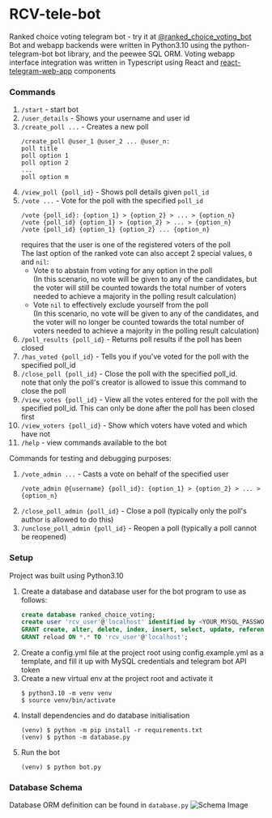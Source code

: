 # RCV-tele-bot
Ranked choice voting telegram bot - try it at [@ranked_choice_voting_bot](https://t.me/ranked_choice_voting_bot)   
Bot and webapp backends were written in Python3.10 using the python-telegram-bot bot library, and the peewee SQL ORM. Voting webapp interface integration was written in Typescript using React and [react-telegram-web-app](https://github.com/vkruglikov/react-telegram-web-app) components

### Commands
1) `/start` - start bot
2) `/user_details` - Shows your username and user id
3) `/create_poll ...` - Creates a new poll
   ```
   /create_poll @user_1 @user_2 ... @user_n:  
   poll title  
   poll option 1  
   poll option 2
   ...
   poll option m
   ```
4) `/view_poll {poll_id}` - Shows poll details given `poll_id`
5) `/vote ...` - Vote for the poll with the specified `poll_id`
   ```
   /vote {poll_id}: {option_1} > {option_2} > ... > {option_n} 
   /vote {poll_id} {option_1} > {option_2} > ... > {option_n} 
   /vote {poll_id} {option_1} {option_2} ... {option_n}
   ```
   requires that the user is one of the registered 
   voters of the poll  
   The last option of the ranked vote can also accept 2 special values, `0` and `nil`:
   - Vote `0` to abstain from voting for any option in the poll   
     (In this scenario, no vote will be given to any of the candidates,
     but the voter will still be counted towards the total number of 
     voters needed to achieve a majority in the polling result calculation)
   - Vote `nil` to effectively exclude yourself from the poll  
     (In this scenario, no vote will be given to any of the candidates, 
     and the voter will no longer be counted towards the total number of 
     voters needed to achieve a majority in the polling result calculation)
6) `/poll_results {poll_id}` - Returns poll results if the poll has been closed
7) `/has_voted {poll_id}` - Tells you if you've voted for the poll with the 
specified poll_id
8) `/close_poll {poll_id}` - Close the poll with the specified poll_id.   
note that only the poll's creator is allowed
to issue this command to close the poll
9) `/view_votes {poll_id}` - View all the votes entered for the poll 
with the specified poll_id. This can only be done after the poll 
has been closed first
10) `/view_voters {poll_id}` - Show which voters have voted and which have not
11) `/help` - view commands available to the bot

Commands for testing and debugging purposes: 
1) `/vote_admin ...` - Casts a vote on behalf of the specified user  
   ```
   /vote_admin @{username} {poll_id}: {option_1} > {option_2} > ... > {option_n}
   ```
2) `/close_poll_admin {poll_id}` - Close a poll
(typically only the poll's author is allowed to do this)
3) `/unclose_poll_admin {poll_id}` - Reopen a poll (typically a poll cannot be reopened)

### Setup
Project was built using Python3.10

1. Create a database and database user for the bot program to use as follows:
   ```SQL
   create database ranked_choice_voting;
   create user 'rcv_user'@'localhost' identified by <YOUR_MYSQL_PASSWORD>;
   GRANT create, alter, delete, index, insert, select, update, references ON ranked_choice_voting.* TO 'rcv_user'@'localhost';
   GRANT reload ON *.* TO 'rcv_user'@'localhost';
   ```
3. Create a config.yml file at the project root using config.example.yml as a template,
   and fill it up with MySQL credentials and telegram bot API token
4. Create a new virtual env at the project root and activate it
   ```shell
   $ python3.10 -m venv venv
   $ source venv/bin/activate
   ```
5. Install dependencies and do database initialisation
   ```shell
   (venv) $ python -m pip install -r requirements.txt
   (venv) $ python -m database.py
   ```
6. Run the bot
   ```shell
   (venv) $ python bot.py
   ```

### Database Schema
Database ORM definition can be found in `database.py`
![Schema Image](https://github.com/milselarch/RCV-tele-bot/blob/master/schema.png)

